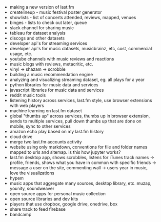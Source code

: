 * making a new version of last.fm
* createlineup - music festival poster generator
* showlists - list of concerts attended, reviews, mapped, venues
* binges - lists to check out later, queue
* slack channel for sharing music
* tableau for dataset analysis
* discogs and other datasets
* developer api's for streaming services
* developer api's for music datasets, musicbrainz, etc, cost, commercial usage, etc.
* youtube channels with music reviews and reactions
* music blogs with reviews, metacritic, etc.
* vinyl -> shazam -> scrobble
* building a music recommendation engine
* analyzing and visualizing streaming dataset, eg. all plays for a year
* python libraries for music data and services
* javascript libraries for music data and services
* reddit music tools
* listening history across services, last.fm style, use browser extensions with web players
* machine learning on last.fm dataset
* global "thumbs up" across services, thumbs up in browser extension, sends to multiple services, pull down thumbs up that are done on mobile, sync to other services
* amazon echo play based on my last.fm history
* cloud drive
* merge two last.fm accounts activity
* website using only markdown, conventions for file and folder names mapped to urls and sitemap. is this how jupyter works?
* last.fm desktop app, shows scrobbles, listens for iTunes track names
    -> profile, friends, shows what you have in common with specific friends
    -> message a user on the site, commenting wall
    -> users year in music, love the visualizations
* hypem
* music apps that aggregate many sources, desktop library, etc. muzap, younity, soundweaver
* open source apps for personal music collection
* open source libraries and dev kits
* players that use dropbox, google drive, onedrive, box
* share track to feed firebase
* bandcamp
